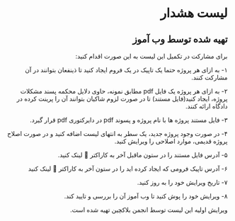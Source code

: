 <div dir="rtl">

# لیست هشدار 
## تهیه شده توسط وب آموز
  
برای مشارکت در تکمیل این لیست به این صورت اقدام کنید:

۱- به ازای هر پروژه حتما یک تاپیک در یک فروم ایجاد کنید تا ذینفعان بتوانند در آن مشارکت کنند.

۲- به ازای هر پروژه یک فایل pdf مطابق نمونه، حاوی دلایل محکمه پسند مشکلات پروژه، ایجاد کنید(فایل مستند) تا در صورت لزوم شاکیان بتوانند آن را پرینت کرده در دادگاه ارائه کنند.
  
۳- فایل مستند پروژه ها با نام پروژه و پسوند pdf در دایرکتوری pdf قرار گیرد.

۴- در صورت وجود پروژه جدید، یک سطر به انتهای لیست اضافه کنید و در صورت اصلاح پروژه قدیمی، موارد اصلاحی را ویرایش کنید.

۵- آدرس فایل مستند را در ستون ماقبل آخر به کاراکتر 🔗 لینک کنید.

۶- آدرس تاپیک فرومی که ایجاد کرده اید را در ستون آخر به کاراکتر 🔗 لینک کنید
  
۷- تاریخ ویرایش خود را به روز کنید.  

۸- ویرایش خود را پوش کنید تا وب آموز آن را بررسی و تایید کند.
  
ویرایش اولیه این لیست توسط انجمن بلاکچین تهیه شده است.

</div>
